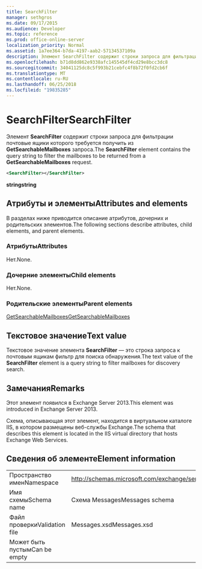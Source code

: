 ```yaml
---
title: SearchFilter
manager: sethgros
ms.date: 09/17/2015
ms.audience: Developer
ms.topic: reference
ms.prod: office-online-server
localization_priority: Normal
ms.assetid: 1a7ee364-b7da-4197-aab2-57134537109a
description: Элемент SearchFilter содержит строки запроса для фильтрации почтовые ящики которого требуется получить из GetSearchableMailboxes запроса.
ms.openlocfilehash: b71d8dd862e9338afc145545df4cd29e8bcc3dc8
ms.sourcegitcommit: 34041125dc8c5f993b21cebfc4f8b72f0fd2cb6f
ms.translationtype: MT
ms.contentlocale: ru-RU
ms.lasthandoff: 06/25/2018
ms.locfileid: "19835285"
---
```

# <a name="searchfilter"></a><span data-ttu-id="fe685-103">SearchFilter</span><span class="sxs-lookup"><span data-stu-id="fe685-103">SearchFilter</span></span>

<span data-ttu-id="fe685-104">Элемент **SearchFilter** содержит строки запроса для фильтрации почтовые ящики которого требуется получить из **GetSearchableMailboxes** запроса.</span><span class="sxs-lookup"><span data-stu-id="fe685-104">The **SearchFilter** element contains the query string to filter the mailboxes to be returned from a **GetSearchableMailboxes** request.</span></span> 
  
```XML
<SearchFilter></SearchFilter>
```

 <span data-ttu-id="fe685-105">**string**</span><span class="sxs-lookup"><span data-stu-id="fe685-105">**string**</span></span>
## <a name="attributes-and-elements"></a><span data-ttu-id="fe685-106">Атрибуты и элементы</span><span class="sxs-lookup"><span data-stu-id="fe685-106">Attributes and elements</span></span>

<span data-ttu-id="fe685-107">В разделах ниже приводится описание атрибутов, дочерних и родительских элементов.</span><span class="sxs-lookup"><span data-stu-id="fe685-107">The following sections describe attributes, child elements, and parent elements.</span></span>
  
### <a name="attributes"></a><span data-ttu-id="fe685-108">Атрибуты</span><span class="sxs-lookup"><span data-stu-id="fe685-108">Attributes</span></span>

<span data-ttu-id="fe685-109">Нет.</span><span class="sxs-lookup"><span data-stu-id="fe685-109">None.</span></span>
  
### <a name="child-elements"></a><span data-ttu-id="fe685-110">Дочерние элементы</span><span class="sxs-lookup"><span data-stu-id="fe685-110">Child elements</span></span>

<span data-ttu-id="fe685-111">Нет.</span><span class="sxs-lookup"><span data-stu-id="fe685-111">None.</span></span>
  
### <a name="parent-elements"></a><span data-ttu-id="fe685-112">Родительские элементы</span><span class="sxs-lookup"><span data-stu-id="fe685-112">Parent elements</span></span>

[<span data-ttu-id="fe685-113">GetSearchableMailboxes</span><span class="sxs-lookup"><span data-stu-id="fe685-113">GetSearchableMailboxes</span></span>](getsearchablemailboxes.md)
  
## <a name="text-value"></a><span data-ttu-id="fe685-114">Текстовое значение</span><span class="sxs-lookup"><span data-stu-id="fe685-114">Text value</span></span>

<span data-ttu-id="fe685-115">Текстовое значение элемента **SearchFilter** — это строка запроса к почтовым ящикам фильтр для поиска обнаружения.</span><span class="sxs-lookup"><span data-stu-id="fe685-115">The text value of the **SearchFilter** element is a query string to filter mailboxes for discovery search.</span></span> 
  
## <a name="remarks"></a><span data-ttu-id="fe685-116">Замечания</span><span class="sxs-lookup"><span data-stu-id="fe685-116">Remarks</span></span>

<span data-ttu-id="fe685-117">Этот элемент появился в Exchange Server 2013.</span><span class="sxs-lookup"><span data-stu-id="fe685-117">This element was introduced in Exchange Server 2013.</span></span>
  
<span data-ttu-id="fe685-118">Схема, описывающая этот элемент, находится в виртуальном каталоге IIS, в котором размещены веб-службы Exchange.</span><span class="sxs-lookup"><span data-stu-id="fe685-118">The schema that describes this element is located in the IIS virtual directory that hosts Exchange Web Services.</span></span>
  
## <a name="element-information"></a><span data-ttu-id="fe685-119">Сведения об элементе</span><span class="sxs-lookup"><span data-stu-id="fe685-119">Element information</span></span>

|||
|:-----|:-----|
|<span data-ttu-id="fe685-120">Пространство имен</span><span class="sxs-lookup"><span data-stu-id="fe685-120">Namespace</span></span>  <br/> |http://schemas.microsoft.com/exchange/services/2006/messages  <br/> |
|<span data-ttu-id="fe685-121">Имя схемы</span><span class="sxs-lookup"><span data-stu-id="fe685-121">Schema name</span></span>  <br/> |<span data-ttu-id="fe685-122">Схема Messages</span><span class="sxs-lookup"><span data-stu-id="fe685-122">Messages schema</span></span>  <br/> |
|<span data-ttu-id="fe685-123">Файл проверки</span><span class="sxs-lookup"><span data-stu-id="fe685-123">Validation file</span></span>  <br/> |<span data-ttu-id="fe685-124">Messages.xsd</span><span class="sxs-lookup"><span data-stu-id="fe685-124">Messages.xsd</span></span>  <br/> |
|<span data-ttu-id="fe685-125">Может быть пустым</span><span class="sxs-lookup"><span data-stu-id="fe685-125">Can be empty</span></span>  <br/> ||
   

